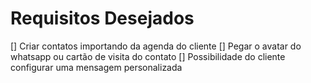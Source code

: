 # Requisitos Desejados
[] Criar contatos importando da agenda do cliente
[] Pegar o avatar do whatsapp ou cartão de visita do contato
[] Possibilidade do cliente configurar uma mensagem personalizada
